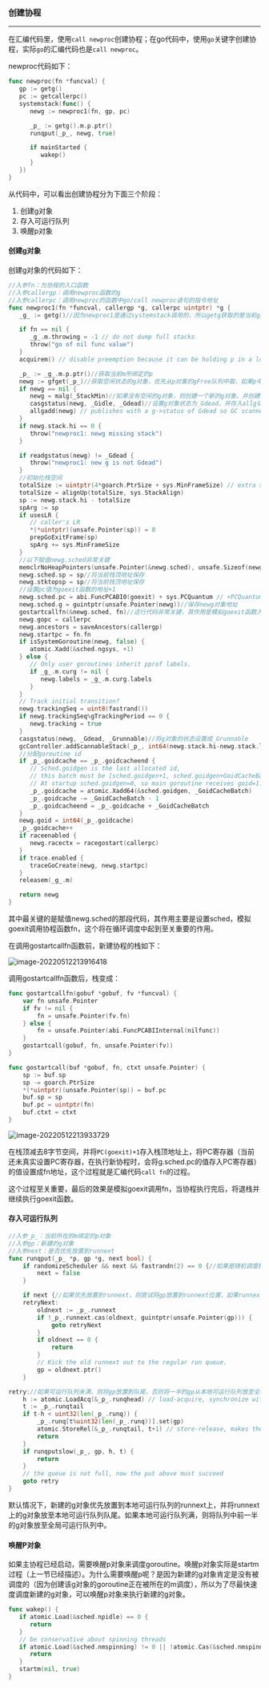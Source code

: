 ### 创建协程

------

在汇编代码里，使用`call newproc`创建协程；在go代码中，使用`go`关键字创建协程，实际`go`的汇编代码也是`call newproc`。

newproc代码如下：

```go
func newproc(fn *funcval) {
   gp := getg()
   pc := getcallerpc()
   systemstack(func() {
      newg := newproc1(fn, gp, pc)

      _p_ := getg().m.p.ptr()
      runqput(_p_, newg, true)

      if mainStarted {
         wakep()
      }
   })
}
```

从代码中，可以看出创建协程分为下面三个阶段：

1. 创建g对象
2. 存入可运行队列
3. 唤醒p对象

#### 创建g对象

创建g对象的代码如下：

```go
//入参fn：为协程的入口函数
//入参callergp：调用newproc函数的g
//入参callerpc：调用newproc的函数中go/call newproc语句的指令地址
func newproc1(fn *funcval, callergp *g, callerpc uintptr) *g {
   _g_ := getg()//因为newproc1是通过systemstack调用的，所以getg获取的是当前g所属的g0（后续详细介绍系统调用）

   if fn == nil {
      _g_.m.throwing = -1 // do not dump full stacks
      throw("go of nil func value")
   }
   acquirem() // disable preemption because it can be holding p in a local var

   _p_ := _g_.m.p.ptr()//获取当前m所绑定的p
   newg := gfget(_p_)//获取空闲状态的g对象，优先从p对象的gFree队列中取，如果p中gFree为空，则向sched对象的全局gFree中获取
   if newg == nil {
      newg = malg(_StackMin)//如果没有空闲的g对象，则创建一个新的g对象，并创建最小栈空间大小的栈
      casgstatus(newg, _Gidle, _Gdead)//设置g对象状态为_Gdead，并存入allg切片中
      allgadd(newg) // publishes with a g->status of Gdead so GC scanner doesn't look at uninitialized stack.
   }
   if newg.stack.hi == 0 {
      throw("newproc1: newg missing stack")
   }

   if readgstatus(newg) != _Gdead {
      throw("newproc1: new g is not Gdead")
   }
   //初始化栈空间
   totalSize := uintptr(4*goarch.PtrSize + sys.MinFrameSize) // extra space in case of reads slightly beyond frame
   totalSize = alignUp(totalSize, sys.StackAlign)
   sp := newg.stack.hi - totalSize
   spArg := sp
   if usesLR {
      // caller's LR
      *(*uintptr)(unsafe.Pointer(sp)) = 0
      prepGoExitFrame(sp)
      spArg += sys.MinFrameSize
   }
   //以下赋值newg.sched非常关键
   memclrNoHeapPointers(unsafe.Pointer(&newg.sched), unsafe.Sizeof(newg.sched))
   newg.sched.sp = sp//将当前栈顶地址保存
   newg.stktopsp = sp//将当前栈顶地址保存
   //设置pc值为goexit函数的地址+1
   newg.sched.pc = abi.FuncPCABI0(goexit) + sys.PCQuantum // +PCQuantum so that previous instruction is in same function
   newg.sched.g = guintptr(unsafe.Pointer(newg))//保存newg对象地址
   gostartcallfn(&newg.sched, fn)//这行代码非常关键，其作用是模拟goexit函数入口调用了fn
   newg.gopc = callerpc
   newg.ancestors = saveAncestors(callergp)
   newg.startpc = fn.fn
   if isSystemGoroutine(newg, false) {
      atomic.Xadd(&sched.ngsys, +1)
   } else {
      // Only user goroutines inherit pprof labels.
      if _g_.m.curg != nil {
         newg.labels = _g_.m.curg.labels
      }
   }
   // Track initial transition?
   newg.trackingSeq = uint8(fastrand())
   if newg.trackingSeq%gTrackingPeriod == 0 {
      newg.tracking = true
   }
   casgstatus(newg, _Gdead, _Grunnable)//将g对象的状态设置成_Grunnable
   gcController.addScannableStack(_p_, int64(newg.stack.hi-newg.stack.lo))
   //分配goroutine id
   if _p_.goidcache == _p_.goidcacheend {
      // Sched.goidgen is the last allocated id,
      // this batch must be [sched.goidgen+1, sched.goidgen+GoidCacheBatch].
      // At startup sched.goidgen=0, so main goroutine receives goid=1.
      _p_.goidcache = atomic.Xadd64(&sched.goidgen, _GoidCacheBatch)
      _p_.goidcache -= _GoidCacheBatch - 1
      _p_.goidcacheend = _p_.goidcache + _GoidCacheBatch
   }
   newg.goid = int64(_p_.goidcache)
   _p_.goidcache++
   if raceenabled {
      newg.racectx = racegostart(callerpc)
   }
   if trace.enabled {
      traceGoCreate(newg, newg.startpc)
   }
   releasem(_g_.m)

   return newg
}
```

其中最关键的是赋值newg.sched的那段代码，其作用主要是设置sched，模拟goexit调用协程函数fn，这个将在循环调度中起到至关重要的作用。

在调用gostartcallfn函数前，新建协程的栈如下：

![image-20220512213916418](/assets/images/golearing/image-20220512213916418.png)

调用gostartcallfn函数后，栈变成：

```go
func gostartcallfn(gobuf *gobuf, fv *funcval) {
	var fn unsafe.Pointer
	if fv != nil {
		fn = unsafe.Pointer(fv.fn)
	} else {
		fn = unsafe.Pointer(abi.FuncPCABIInternal(nilfunc))
	}
	gostartcall(gobuf, fn, unsafe.Pointer(fv))
}

func gostartcall(buf *gobuf, fn, ctxt unsafe.Pointer) {
	sp := buf.sp
	sp -= goarch.PtrSize
	*(*uintptr)(unsafe.Pointer(sp)) = buf.pc
	buf.sp = sp
	buf.pc = uintptr(fn)
	buf.ctxt = ctxt
}
```

![image-20220512213933729](/assets/images/golearing/image-20220512213933729.png)

在栈顶减去8字节空间，并将`PC(goexit)+1`存入栈顶地址上，将PC寄存器（当前还未真实设置PC寄存器，在执行新协程时，会将g.sched.pc的值存入PC寄存器）的值设置成fn地址，这个过程就是汇编代码`call fn`的过程。



这个过程至关重要，最后的效果是模拟goexit调用fn，当协程执行完后，将退栈并继续执行goexit函数。

#### 存入可运行队列

```go
//入参_p_：当前所在的m绑定的p对象
//入参gp：新建的g对象
//入参next：是否优先放置到runnext
func runqput(_p_ *p, gp *g, next bool) {
	if randomizeScheduler && next && fastrandn(2) == 0 {//如果是随机调度模式，则一半概率是不放置到runnext
		next = false
	}

	if next {//如果优先放置到runnext，则尝试将gp放置到runnext位置，如果runnext本身为空则返回，否则需要将原runnext放到队尾
	retryNext:
		oldnext := _p_.runnext
		if !_p_.runnext.cas(oldnext, guintptr(unsafe.Pointer(gp))) {
			goto retryNext
		}
		if oldnext == 0 {
			return
		}
		// Kick the old runnext out to the regular run queue.
		gp = oldnext.ptr()
	}

retry://如果可运行队列未满，则将gp放置到队尾，否则将一半的gp从本地可运行队列放至全局可运行队列中
	h := atomic.LoadAcq(&_p_.runqhead) // load-acquire, synchronize with consumers
	t := _p_.runqtail
	if t-h < uint32(len(_p_.runq)) {
		_p_.runq[t%uint32(len(_p_.runq))].set(gp)
		atomic.StoreRel(&_p_.runqtail, t+1) // store-release, makes the item available for consumption
		return
	}
	if runqputslow(_p_, gp, h, t) {
		return
	}
	// the queue is not full, now the put above must succeed
	goto retry
}
```

默认情况下，新建的g对象优先放置到本地可运行队列的runnext上，并将runnext上的g对象放至本地可运行队列队尾。如果本地可运行队列满，则将队列中前一半的g对象放至全局可运行队列中。

#### 唤醒P对象

如果主协程已经启动，需要唤醒p对象来调度goroutine。唤醒p对象实际是startm过程（上一节已经描述）。为什么需要唤醒p呢？是因为新建的g对象肯定是没有被调度的（因为创建该g对象的goroutine正在被所在的m调度），所以为了尽最快速度调度新建的g对象，可以唤醒p对象来执行新建的g对象。

```go
func wakep() {
   if atomic.Load(&sched.npidle) == 0 {
      return
   }
   // be conservative about spinning threads
   if atomic.Load(&sched.nmspinning) != 0 || !atomic.Cas(&sched.nmspinning, 0, 1) {
      return
   }
   startm(nil, true)
}
```
